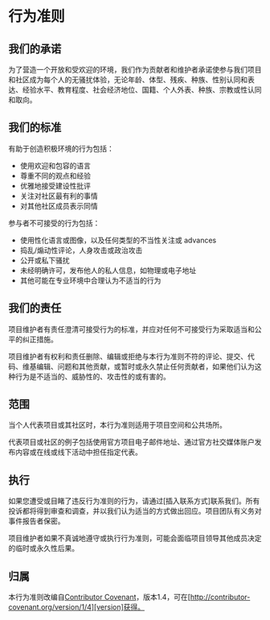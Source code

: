 # 行为准则

## 我们的承诺

为了营造一个开放和受欢迎的环境，我们作为贡献者和维护者承诺使参与我们项目和社区成为每个人的无骚扰体验，无论年龄、体型、残疾、种族、性别认同和表达、经验水平、教育程度、社会经济地位、国籍、个人外表、种族、宗教或性认同和取向。

## 我们的标准

有助于创造积极环境的行为包括：

* 使用欢迎和包容的语言
* 尊重不同的观点和经验
* 优雅地接受建设性批评
* 关注对社区最有利的事情
* 对其他社区成员表示同情

参与者不可接受的行为包括：

* 使用性化语言或图像，以及任何类型的不当性关注或 advances
* 捣乱/煽动性评论，人身攻击或政治攻击
* 公开或私下骚扰
* 未经明确许可，发布他人的私人信息，如物理或电子地址
* 其他可能在专业环境中合理认为不适当的行为

## 我们的责任

项目维护者有责任澄清可接受行为的标准，并应对任何不可接受行为采取适当和公平的纠正措施。

项目维护者有权利和责任删除、编辑或拒绝与本行为准则不符的评论、提交、代码、维基编辑、问题和其他贡献，或暂时或永久禁止任何贡献者，如果他们认为这种行为是不适当的、威胁性的、攻击性的或有害的。

## 范围

当个人代表项目或其社区时，本行为准则适用于项目空间和公共场所。

代表项目或社区的例子包括使用官方项目电子邮件地址、通过官方社交媒体账户发布内容或在线或线下活动中担任指定代表。

## 执行

如果您遭受或目睹了违反行为准则的行为，请通过[插入联系方式]联系我们。所有投诉都将得到审查和调查，并以我们认为适当的方式做出回应。项目团队有义务对事件报告者保密。

项目维护者如果不真诚地遵守或执行行为准则，可能会面临项目领导其他成员决定的临时或永久性后果。

## 归属

本行为准则改编自[Contributor Covenant][homepage]，版本1.4，可在[http://contributor-covenant.org/version/1/4][version]获得。

[homepage]: http://contributor-covenant.org
[version]: http://contributor-covenant.org/version/1/4/